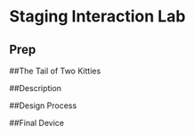 # Staging Interaction Lab

## Prep





##The Tail of Two Kitties

##Description

##Design Process

##Final Device
